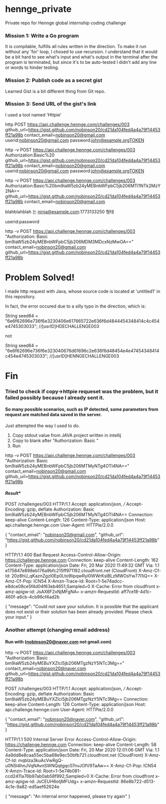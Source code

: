 # hennge_private
Private repo for Hennge global internship coding challenge

### Mission 1: Write a Go program
It is compilable, fulfills all rules written in the direction. To make it run without any 'for' loop, I chosed to use recursion. I understand that it would be a bit hard to see what's input and what's output in the terminal after the program is terminated, but since it's to be auto-tested I didn't add any line or words to hinder testing.


### Mission 2: Publish code as a secret gist
Learned Gist is a bit different thing from Git repo.

### Mission 3: Send URL of the gist's link
I used a tool named 'Httpie'

http POST https://api.challenge.hennge.com/challenges/003 github_url=https://gist.github.com/nobinson20/cd21da104fed4a4a79f14453ff21a98b contact_email=nobinson20@gmail.com userid:nobinson20@gmail.com password:john@example.orgTOKEN


http -v POST https://api.challenge.hennge.com/challenges/003 Authorization:Basic%20 github_url=https://gist.github.com/nobinson20/cd21da104fed4a4a79f14453ff21a98b contact_email=nobinson20@gmail.com userid:nobinson20@gmail.com password:john@example.orgTOKEN

http -v POST https://api.challenge.hennge.com/challenges/003 Authorization:Basic%20bm9iaW5zb24yMEBnbWFpbC5jb206MTI1NTk2MzY2NA== github_url=https://gist.github.com/nobinson20/cd21da104fed4a4a79f14453ff21a98b contact_email=nobinson20@gmail.com


blahblahblah 는
ninja@example.com:1773133250
형태

userid:password


http -v POST https://api.challenge.hennge.com/challenges/003 "Authorization: Basic bm9iaW5zb24yMEBnbWFpbC5jb206MDM3MDcxNzMwOA==" contact_email=nobinson20@gmail.com github_url=https://gist.github.com/nobinson20/cd21da104fed4a4a79f14453ff21a98b



# Problem Solved!

I made http request with Java, whose source code is located at 'untitled1' in this repository.

In fact, the error occured due to a silly typo in the direction, which is:

String seed64 = "6e6f62696e736f6e3230406e617665722e636f6d4844454348414c4c454e4745303033"; //[usrID]HDECHALLENGE003

not

String seed64 = "6e6f62696e736f6e323040676d61696c2e636f6d48454e4e47454348414c454e4745303033"; //[usrID]HENNGECHALLENGE003



# Fin


### Tried to check if copy->httpie requeset was the problem, but it failed possibly because I already sent it.
#### So many possible scenarios, such as IP detected, some parameters from request are matched data saved in the server.

Just attempted the way I used to do.
1) Copy stdout value from JAVA project written in intellij
2) Copy to blank after "Authorization: Basic "
3) Run

http -v POST https://api.challenge.hennge.com/challenges/003 "Authorization: Basic bm9iaW5zb24yMEBnbWFpbC5jb206MTMyNTg4OTI4NA==" contact_email=nobinson20@gmail.com github_url=https://gist.github.com/nobinson20/cd21da104fed4a4a79f14453ff21a98b


#### *****Result******
POST /challenges/003 HTTP/1.1
Accept: application/json, */*
Accept-Encoding: gzip, deflate
Authorization: Basic bm9iaW5zb24yMEBnbWFpbC5jb206MTMyNTg4OTI4NA==
Connection: keep-alive
Content-Length: 126
Content-Type: application/json
Host: api.challenge.hennge.com
User-Agent: HTTPie/2.0.0

{
    "contact_email": "nobinson20@gmail.com",
    "github_url": "https://gist.github.com/nobinson20/cd21da104fed4a4a79f14453ff21a98b"
}

HTTP/1.1 400 Bad Request
Access-Control-Allow-Origin: https://challenge.hennge.com
Connection: keep-alive
Content-Length: 162
Content-Type: application/json
Date: Fri, 20 Mar 2020 11:49:32 GMT
Via: 1.1 e175847e898eb176a9bfc215ff971192.cloudfront.net (CloudFront)
X-Amz-Cf-Id: 20z8hU_qKaznZgzl0Ep0Lto9lipqwRyl0WWrKslBLzMWOsYw77l1iQ==
X-Amz-Cf-Pop: ICN54
X-Amzn-Trace-Id: Root=1-5e74adcc-e8dce08ce5f4d04f63eb4651;Sampled=0
X-Cache: Error from cloudfront
x-amz-apigw-id: JsAX6F2xNjMFgNA=
x-amzn-RequestId: aff7ce18-4d1c-460f-a6cb-4cb96cf4ad2b

{
    "message": "Could not save your solution. It is possible that the applicant does not exist or their solution has been already provided. Please check your input."
}


### Another attempt (changing email address)

#### Run with (nobinson20@naver.com not gmail.com)
http -v POST https://api.challenge.hennge.com/challenges/003 "Authorization: Basic bm9iaW5zb24yMEBuYXZlci5jb206MTgzNzY5NTc3Mg==" contact_email=nobinson20@naver.com github_url=https://gist.github.com/nobinson20/cd21da104fed4a4a79f14453ff21a98b


POST /challenges/003 HTTP/1.1
Accept: application/json, */*
Accept-Encoding: gzip, deflate
Authorization: Basic bm9iaW5zb24yMEBuYXZlci5jb206MTgzNzY5NTc3Mg==
Connection: keep-alive
Content-Length: 126
Content-Type: application/json
Host: api.challenge.hennge.com
User-Agent: HTTPie/2.0.0

{
    "contact_email": "nobinson20@naver.com",
    "github_url": "https://gist.github.com/nobinson20/cd21da104fed4a4a79f14453ff21a98b"
}

HTTP/1.1 500 Internal Server Error
Access-Control-Allow-Origin: https://challenge.hennge.com
Connection: keep-alive
Content-Length: 58
Content-Type: application/json
Date: Fri, 20 Mar 2020 12:01:06 GMT
Via: 1.1 4a9dd8e8caa55ec5ba68e9ec50bfb721.cloudfront.net (CloudFront)
X-Amz-Cf-Id: mqblza3kuAcVwRgQ-u0N5l4hnJVqNAvnSWNQqtgqc07nvJOfV9TaAw==
X-Amz-Cf-Pop: ICN54
X-Amzn-Trace-Id: Root=1-5e74b081-ccd2411a76b97ab0ab58f992;Sampled=0
X-Cache: Error from cloudfront
x-amz-apigw-id: JsCEUH6otjMFUdg=
x-amzn-RequestId: 86e8b722-d513-4c1e-9a82-ed5aef62624e

{
    "message": "An internal error happened, please try again"
}










